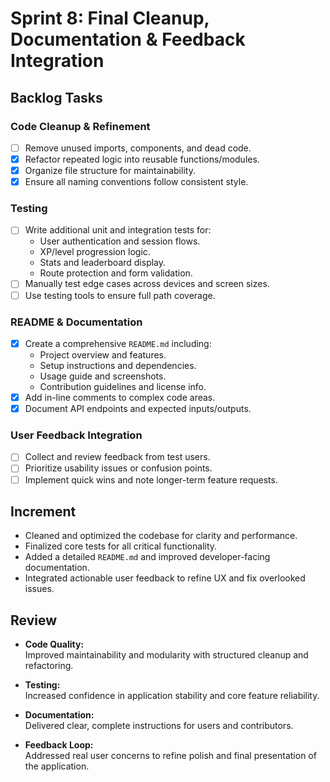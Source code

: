 # **Sprint 8: Final Cleanup, Documentation & Feedback Integration**

## **Backlog Tasks**

### Code Cleanup & Refinement
- [ ] Remove unused imports, components, and dead code.
- [X] Refactor repeated logic into reusable functions/modules.
- [X] Organize file structure for maintainability.
- [X] Ensure all naming conventions follow consistent style.

### Testing
- [ ] Write additional unit and integration tests for:
  - User authentication and session flows.
  - XP/level progression logic.
  - Stats and leaderboard display.
  - Route protection and form validation.
- [ ] Manually test edge cases across devices and screen sizes.
- [ ] Use testing tools to ensure full path coverage.

### README & Documentation
- [X] Create a comprehensive `README.md` including:
  - Project overview and features.
  - Setup instructions and dependencies.
  - Usage guide and screenshots.
  - Contribution guidelines and license info.
- [X] Add in-line comments to complex code areas.
- [X] Document API endpoints and expected inputs/outputs.

### User Feedback Integration
- [ ] Collect and review feedback from test users.
- [ ] Prioritize usability issues or confusion points.
- [ ] Implement quick wins and note longer-term feature requests.

## **Increment**

- Cleaned and optimized the codebase for clarity and performance.
- Finalized core tests for all critical functionality.
- Added a detailed `README.md` and improved developer-facing documentation.
- Integrated actionable user feedback to refine UX and fix overlooked issues.

## **Review**

- **Code Quality:**  
  Improved maintainability and modularity with structured cleanup and refactoring.

- **Testing:**  
  Increased confidence in application stability and core feature reliability.

- **Documentation:**  
  Delivered clear, complete instructions for users and contributors.

- **Feedback Loop:**  
  Addressed real user concerns to refine polish and final presentation of the application.
